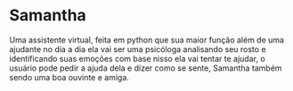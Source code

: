 # Samantha
Uma assistente virtual, feita em python que sua maior função além de uma ajudante no dia a dia ela vai ser uma psicóloga analisando seu rosto e identificando suas emoções com base nisso ela vai tentar te ajudar, o usuário pode pedir a ajuda dela e dizer como se sente, Samantha também sendo uma boa ouvinte e amiga.
